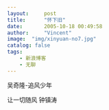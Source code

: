 ```yaml
---
layout:     post
title:      "怀下旧"
date:       2005-10-18 00:49:58
author:     "Vincent"
image:  "img/xinyuan-no7.jpg"
catalog: false
tags:
    - 新浪博客
    - 无聊
---
```



吴奇隆-追风少年


 
 

让一切随风 钟镇涛

 
 








